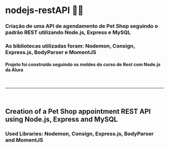 # nodejs-restAPI :man_technologist:

### Criação de uma API de agendamento de Pet Shop seguindo o padrão REST utilizando Node.js, Express e MySQL
### As bibliotecas utilizadas foram: Nodemon, Consign, Express.js, BodyParser e MomentJS
#### Projeto foi construído seguindo os moldes do curso de Rest com Node.js da Alura
<br>

----
<br>


## Creation of a Pet Shop appointment REST API using Node.js, Express and MySQL
### Used Libraries: Nodemon, Consign, Express.js, BodyParser and MomentJS
